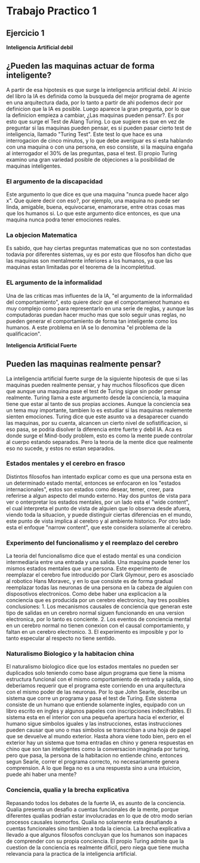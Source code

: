 # Trabajo Practico 1
## Ejercicio 1

__Inteligencia Artificial debil__

## ¿Pueden las maquinas actuar de forma inteligente?
A partir de esa hipotesis es que surge la inteligencia artificial debil. Al inicio del libro la IA es definida como la busqueda del mejor programa de agente en una arquitectura dada, por lo tanto a partir de ahi podemos decir por definicion que la IA es posible. 
Luego aparece la gran pregunta, por lo que la definicion empieza a cambiar, ¿Las maquinas pueden pensar?. Es por esto que surge el Test de Alang Turing. 
Lo que sugiere es que en vez de preguntar si las maquinas pueden pensar, es si pueden pasar cierto test de inteligencia, llamado "Turing Test". Este test lo que hace es una interrogacion de cinco minutos, y lo que debe averiguar es si esta hablando con una maquina o con una persona, en eso consiste, si la maquina engaña al interrogador el 30% de las preguntas, pasa el test. El propio Turing examino una gran variedad posible de objeciones a la posibilidad de maquinas inteligentes.

### __El argumento de la discapacidad__
Este argumento lo que dice es que una maquina "nunca puede hacer algo x". Que quiere decir con eso?, por ejemplo, una maquina no puede ser linda, amigable, buena, equivocarse, enamorarse, entre otras cosas mas que los humanos si. Lo que este argumento dice entonces, es que una maquina nunca podra tener emociones reales. 
### __La objecion Matematica__
Es sabido, que hay ciertas preguntas matematicas que no son contestadas todavia por diferentes sistemas, uy es por esto que filosofos han dicho que las maquinas son mentalmente inferiores a los humanos, ya que las maquinas estan limitadas por el teorema de la incompletitud.
### __EL argumento de la informalidad__
Una de las criticas mas influentes de la IA, "el argumento de la informalidad del comportamiento", esto quiere decir que el comportamienot humano es muy complejo como para representarlo en una serie de reglas, y aunque las computadoras puedan hacer mucho mas que solo seguir unas reglas, no pueden generar el comportamiento de forma tan inteligente como los humanos. A este problema en IA se lo denomina "el problema de la qualificacion".

__Inteligencia Artificial Fuerte__ 

## Pueden las maquinas realmente pensar?
La inteligencia artificial fuerte surge de la siguiente hipotesis de que si las maquinas pueden realmente pensar, y hay muchos filosoficos que dicen que aunque una maquina pase el test de Turing sigue sin poder pensar realmente. Turing llama a este argumento desde la conciencia, la maquina tiene que estar al tanto de sus propias acciones. Aunque la conciencia sea un tema muy importante, tambien lo es estudiar si las maquinas realemente sienten emociones. Turing dice que este asunto va a desaparecer cuando las maquinas, por su cuenta, alcancen un cierto nivel de sofistificacion, si eso pasa, se podria disolver la diferencia entre fuerte y debil IA. Aca es donde surge el Mind-body problem, esto es como la mente puede controlar al cuerpo estando separados. Pero la teoria de la mente dice que realmente eso no sucede, y estos no estan separados.

### Estados mentales y el cerebro en frasco
Distintos filosofos han intentado explicar como es que una persona esta en un determinado estado mental, entonces se enfocaron en los "estados internacionales", estos son estados como desear, temer, creer, para referirse a algun aspecto del mundo externo. Hay dos puntos de vista para ver o onterpretar los estados mentales, por un lado esta el "wide content", el cual interpreta el punto de vista de alguien que lo observa desde afuera, viendo toda la situacion, y puede distinguir ciertas diferencias en el mundo, este punto de vista implica al cerebro y al ambiente historico. Por otro lado esta el enfoque "narrow content", que este considera solamente al cerebro.

### Experimento del funcionalismo y el reemplazo del cerebro 
La teoria del funcionalismo dice que el estado mental es una condicion intermediaria entre una entrada y una salida. Una maquina puede tener los mismos estados mentales que una persona. Este experimento de reemplazar el cerebro fue introducido por Clark Glymour, pero es asosciado al robotico Hans Moravec, y en lo que consiste es de forma gradual reemplazar todas las neuronas de una persona en la cabeza de alguien con disposotivos electronicos. Como debe haber una explicacion a la conciencia que es producida por un cerebro electronico, hay tres posibles conclusiones: 1. Los mecanismos causales de conciencia que generan este tipo de salidas en un cerebro normal siguen funcionando en una version electronica, por lo tanto es conciente. 2. Los eventos de conciencia mental en un cerebro normal no tienen conexion con el causal comportamiento, y faltan en un cerebro electronico. 3. El experimento es imposible y por lo tanto especular al respecto no tiene sentido. 

### Naturalismo Biologico y la habitacion china
El naturalismo biologico dice que los estados mentales no pueden ser duplicados solo teniendo como base algun programa que tiene la misma estructura funcional con el mismo comportamiento de entrada y salida, sino deberiamos requerir que el programa este corriendo en una arquitectura con el mismo poder de las neuronas. Por lo que John Searle, describe un sistema que corre un programa y pasa el test de Turing. Este sistema consiste de un humano que entiende solamente ingles, equipado con un libro escrito en ingles y algunos papeles con inscripciones indecifrables. El sistema esta en el interior con una pequeña apertura hacia el exterior, el humano sigue simbolos iguales y las instrucciones, estas instrucciones pueden causar que uno o mas simbolos se transcriban a una hoja de papel que se devuelve al mundo exterior. Hasta ahora viene todo bien, pero en el exterior hay un sistema que toma entradas en chino y genera respuestas en chino que son tan inteligentes como la conversacion imaginada por turing, pero que pasa, la persona de la habitacion no entiende chino, entonces segun Searle, correr el programa correcto, no necesariamente genera comprension. A lo que llega no es a una respuesta sino a una intuicion, puede ahi haber una mente? 

### Conciencia, qualia y la brecha explicativa
Repasando todos los debates de la fuerte IA, es asunto de la conciencia. Qualia presenta un desafio a cuentas funcionales de la mente, porque diferentes qualias podrian estar involucradas en lo que de otro modo serian procesos causales isomorfos. Qualia no solamente esta desafiando a cuentas funcionales sino tambien a toda la ciencia. La 
brecha explicativa a llevado a que algunos filosofos concluyan que los humanos son inapaces de comprender con su propia conciencia. El propio Turing admite que la cuestion de la conciencia es realmente dificil, pero niega que tiene mucha relevancia para la practica de la inteligencia artificial. 
